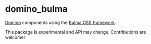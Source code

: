 # domino_bulma

[Domino](https://pub.dartlang.org/packages/domino) components using
the [Bulma CSS framework](https://bulma.io/).

This package is experimental and API may change. Contributions are welcome!
